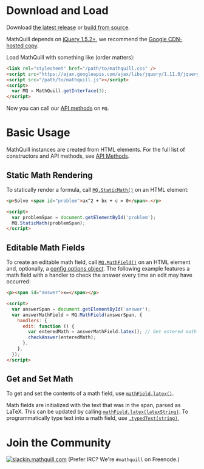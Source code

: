 # Download and Load

Download [the latest release](https://github.com/mathquill/mathquill/releases/latest) or [build from source](Contributing.md#building-and-testing).

MathQuill depends on [jQuery 1.5.2+](http://jquery.com), we recommend the [Google CDN-hosted copy](http://code.google.com/apis/libraries/devguide.html#jquery).

Load MathQuill with something like (order matters):

```html
<link rel="stylesheet" href="/path/to/mathquill.css" />
<script src="https://ajax.googleapis.com/ajax/libs/jquery/1.11.0/jquery.min.js"></script>
<script src="/path/to/mathquill.js"></script>
<script>
  var MQ = MathQuill.getInterface(3);
</script>
```

Now you can call our [API methods](Api_Methods.md) on `MQ`.

# Basic Usage

MathQuill instances are created from HTML elements. For the full list of constructors and API methods, see [API Methods](Api_Methods.md).

## Static Math Rendering

To statically render a formula, call [`MQ.StaticMath()`](Api_Methods.md#mqstaticmathhtml_element) on an HTML element:

```html
<p>Solve <span id="problem">ax^2 + bx + c = 0</span>.</p>

<script>
  var problemSpan = document.getElementById('problem');
  MQ.StaticMath(problemSpan);
</script>
```

## Editable Math Fields

To create an editable math field, call [`MQ.MathField()`](Api_Methods.md#mqmathfieldhtml_element-config) on an HTML element and, optionally, a [config options object](Config.md). The following example features a math field with a handler to check the answer every time an edit may have occurred:

```html
<p><span id="answer">x=</span></p>

<script>
  var answerSpan = document.getElementById('answer');
  var answerMathField = MQ.MathField(answerSpan, {
    handlers: {
      edit: function () {
        var enteredMath = answerMathField.latex(); // Get entered math in LaTeX format
        checkAnswer(enteredMath);
      },
    },
  });
</script>
```

## Get and Set Math

To get and set the contents of a math field, use [`mathField.latex()`](Api_Methods.md#latex).

Math fields are initialized with the text that was in the span, parsed as LaTeX. This can be updated by calling [`mathField.latex(latexString)`](Api_Methods.md#latexlatex_string). To programmatically type text into a math field, use [`.typedText(string)`](Api_Methods.md#typedtexttext),

# Join the Community

[<img alt="slackin.mathquill.com" src="http://slackin.mathquill.com/badge.svg" align="top">](http://slackin.mathquill.com)
(Prefer IRC? We're `#mathquill` on Freenode.)
